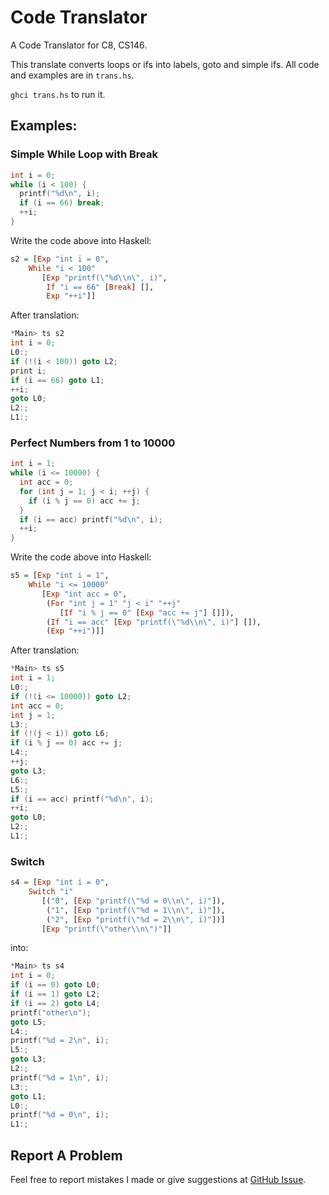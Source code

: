 # Code Translator
A Code Translator for C8, CS146.

This translate converts loops or ifs into labels, goto and simple ifs. All code and examples are in `trans.hs`.

`ghci trans.hs` to run it.

## Examples:

### Simple While Loop with Break

```c
int i = 0;
while (i < 100) {
  printf("%d\n", i);
  if (i == 66) break;
  ++i;
}
```

Write the code above into Haskell:

```haskell
s2 = [Exp "int i = 0", 
    While "i < 100" 
       [Exp "printf(\"%d\\n\", i)",
        If "i == 66" [Break] [], 
        Exp "++i"]]
```

After translation:

```c
*Main> ts s2
int i = 0;
L0:;
if (!(i < 100)) goto L2;
print i;
if (i == 66) goto L1;
++i;
goto L0;
L2:;
L1:;
```

### Perfect Numbers from 1 to 10000

```c
int i = 1;
while (i <= 10000) {
  int acc = 0;
  for (int j = 1; j < i; ++j) {
    if (i % j == 0) acc += j;
  }
  if (i == acc) printf("%d\n", i);
  ++i;
}
```

 Write the code above into Haskell:

```haskell
s5 = [Exp "int i = 1", 
    While "i <= 10000" 
       [Exp "int acc = 0", 
        (For "int j = 1" "j < i" "++j" 
           [If "i % j == 0" [Exp "acc += j"] []]), 
        (If "i == acc" [Exp "printf(\"%d\\n\", i)"] []), 
        (Exp "++i")]]
```

After translation:

```c
*Main> ts s5
int i = 1;
L0:;
if (!(i <= 10000)) goto L2;
int acc = 0;
int j = 1;
L3:;
if (!(j < i)) goto L6;
if (i % j == 0) acc += j;
L4:;
++j;
goto L3;
L6:;
L5:;
if (i == acc) printf("%d\n", i);
++i;
goto L0;
L2:;
L1:;
```

### Switch

``` haskell
s4 = [Exp "int i = 0", 
    Switch "i" 
       [("0", [Exp "printf(\"%d = 0\\n\", i)"]), 
        ("1", [Exp "printf(\"%d = 1\\n\", i)"]), 
        ("2", [Exp "printf(\"%d = 2\\n\", i)"])] 
       [Exp "printf(\"other\\n\")"]]
```

into:

```c
*Main> ts s4
int i = 0;
if (i == 0) goto L0;
if (i == 1) goto L2;
if (i == 2) goto L4;
printf("other\n");
goto L5;
L4:;
printf("%d = 2\n", i);
L5:;
goto L3;
L2:;
printf("%d = 1\n", i);
L3:;
goto L1;
L0:;
printf("%d = 0\n", i);
L1:;
```

## Report A Problem

Feel free to report mistakes I made or give suggestions at  [GitHub Issue](https://github.com/noti0na1/CodeTranslator/issues).
